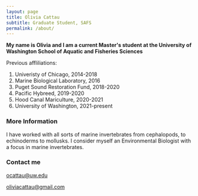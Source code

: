```yaml
---
layout: page
title: Olivia Cattau
subtitle: Graduate Student, SAFS
permalink: /about/
---
```


**My name is Olivia and I am a current Master's student at the University of Washington School of Aquatic and Fisheries Sciences**

Previous affliliations: 
1. Univeristy of Chicago, 2014-2018
2. Marine Biological Laboratory, 2016
3. Puget Sound Restoration Fund, 2018-2020
4. Pacific Hybreed, 2019-2020
5. Hood Canal Mariculture, 2020-2021
6. University of Washington, 2021-present


### More Information

I have worked with all sorts of marine invertebrates from cephalopods, to echinoderms to mollusks. I consider myself an Environmental Biologist with a focus in marine invertebrates. 

### Contact me

[ocattau@uw.edu](mailto:ocattau@uw.edu)

[oliviacattau@gmail.com](mailto:oliviacattau@gmail.com)
